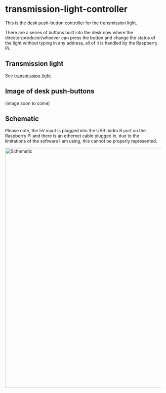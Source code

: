 # transmission-light-controller
This is the desk push-button controller for the transmission light.

There are a series of buttons built into the desk now where the director/producer/whoever can press the button and change the status of the light without typing in any address, all of it is handled by the Raspberry Pi.

## Transmission light

See [transmission-light](https://github.com/ystv/transmission-light)

## Image of desk push-buttons

(image soon to come)

## Schematic

Please note, the 5V input is plugged into the USB midro B port on the Raspberry Pi and there is an ethernet cable plugged in, due to the limitations of the software I am using, this cannot be properly represented.

<img width="775" alt="Schematic" src="https://user-images.githubusercontent.com/20305872/142750770-906be39e-7edd-4597-b37f-3d937284b314.png">
